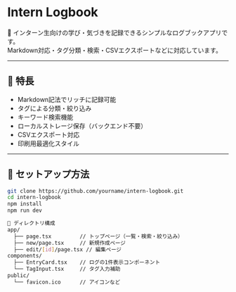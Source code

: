 # Intern Logbook

📘 インターン生向けの学び・気づきを記録できるシンプルなログブックアプリです。  
Markdown対応・タグ分類・検索・CSVエクスポートなどに対応しています。

---

## 🚀 特長

- Markdown記法でリッチに記録可能
- タグによる分類・絞り込み
- キーワード検索機能
- ローカルストレージ保存（バックエンド不要）
- CSVエクスポート対応
- 印刷用最適化スタイル

---

## 🔧 セットアップ方法

```bash
git clone https://github.com/yourname/intern-logbook.git
cd intern-logbook
npm install
npm run dev

📁 ディレクトリ構成
app/
  ├── page.tsx         // トップページ（一覧・検索・絞り込み）
  ├── new/page.tsx     // 新規作成ページ
  ├── edit/[id]/page.tsx // 編集ページ
components/
  ├── EntryCard.tsx    // ログの1件表示コンポーネント
  └── TagInput.tsx     // タグ入力補助
public/
  └── favicon.ico      // アイコンなど

